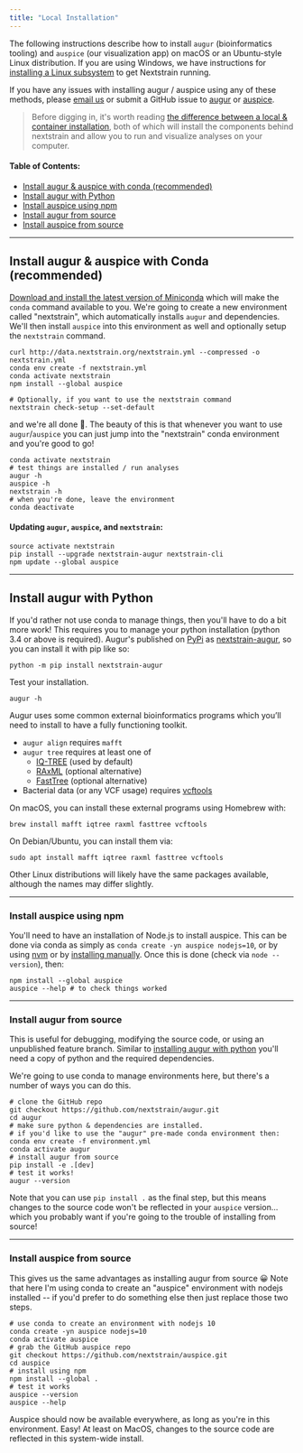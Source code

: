 ```yaml
---
title: "Local Installation"
---
```



The following instructions describe how to install `augur` (bioinformatics tooling) and `auspice` (our visualization app) on macOS or an Ubuntu-style Linux distribution.
If you are using Windows, we have instructions for [installing a Linux subsystem](/docs/getting-started/windows-help) to get Nextstrain running.

If you have any issues with installing augur / auspice using any of these methods, please [email us](mailto:hello@nextstrain.org) or submit a GitHub issue to [augur](https://github.com/nextstrain/augur/issues) or [auspice](https://github.com/nextstrain/auspice/issues).

> Before digging in, it's worth reading [the difference between a local & container installation](/docs/getting-started/local-vs-container-install), both of which will install the components behind nextstrain and allow you to run and visualize analyses on your computer.



#### Table of Contents:
* [Install augur & auspice with conda (recommended)](#install-augur--auspice-with-conda-recommended)
* [Install augur with Python](#install-augur-with-python)
* [Install auspice using npm](#install-auspice-using-npm)
* [Install augur from source](#install-augur-from-source)
* [Install auspice from source](#install-auspice-from-source)



---
## Install augur & auspice with Conda (recommended)

[Download and install the latest version of Miniconda](https://conda.io/miniconda.html) which will make the `conda` command available to you.
We're going to create a new environment called "nextstrain", which automatically installs `augur` and dependencies.
We'll then install `auspice` into this environment as well and optionally setup the `nextstrain` command.


```
curl http://data.nextstrain.org/nextstrain.yml --compressed -o nextstrain.yml
conda env create -f nextstrain.yml
conda activate nextstrain
npm install --global auspice

# Optionally, if you want to use the nextstrain command
nextstrain check-setup --set-default
```

and we're all done 🙌.
The beauty of this is that whenever you want to use `augur`/`auspice` you can just jump into the "nextstrain" conda environment and you're good to go!

```
conda activate nextstrain
# test things are installed / run analyses
augur -h
auspice -h
nextstrain -h
# when you're done, leave the environment
conda deactivate
```


#### Updating `augur`, `auspice`, and `nextstrain`:

```
source activate nextstrain
pip install --upgrade nextstrain-augur nextstrain-cli
npm update --global auspice
```

---

## Install augur with Python

If you'd rather not use conda to manage things, then you'll have to do a bit more work!
This requires you to manage your python installation (python 3.4 or above is required).
Augur's published on [PyPi](https://pypi.org/) as [nextstrain-augur](https://pypi.org/project/nextstrain-augur), so you can install it with pip like so:

```
python -m pip install nextstrain-augur
```

Test your installation.

```
augur -h
```

Augur uses some common external bioinformatics programs which you’ll need to install to have a fully functioning toolkit.
* `augur align` requires `mafft`
* `augur tree` requires at least one of
  * [IQ-TREE](http://www.iqtree.org/) (used by default)
  * [RAxML](https://sco.h-its.org/exelixis/web/software/raxml/) (optional alternative)
  * [FastTree](http://www.microbesonline.org/fasttree/) (optional alternative)
* Bacterial data (or any VCF usage) requires [vcftools](https://vcftools.github.io/)


On macOS, you can install these external programs using Homebrew with:

```
brew install mafft iqtree raxml fasttree vcftools
```

On Debian/Ubuntu, you can install them via:

```
sudo apt install mafft iqtree raxml fasttree vcftools
```

Other Linux distributions will likely have the same packages available, although the names may differ slightly.

---
### Install auspice using npm

You'll need to have an installation of Node.js to install auspice. This can be done via conda as simply as `conda create -yn auspice nodejs=10`, or by using [nvm](https://github.com/nvm-sh/nvm) or by [installing manually](https://nodesource.com/blog/installing-node-js-tutorial-using-nvm-on-mac-os-x-and-ubuntu/).
Once this is done (check via `node --version`), then:

```
npm install --global auspice
auspice --help # to check things worked
```

---
### Install augur from source

This is useful for debugging, modifying the source code, or using an unpublished feature branch.
Similar to [installing augur with python](#install-augur-with-python) you'll need a copy of python and the required dependencies. 

We're going to use conda to manage environments here, but there's a number of ways you can do this.

```
# clone the GitHub repo
git checkout https://github.com/nextstrain/augur.git
cd augur
# make sure python & dependencies are installed.
# if you'd like to use the "augur" pre-made conda environment then:
conda env create -f environment.yml
conda activate augur
# install augur from source
pip install -e .[dev]
# test it works!
augur --version
```

Note that you can use `pip install .` as the final step, but this means changes to the source code won't be reflected in your `auspice` version... which you probably want if you're going to the trouble of installing from source!

---
### Install auspice from source

This gives us the same advantages as installing augur from source 😀
Note that here I'm using conda to create an "auspice" environment with nodejs installed -- if you'd prefer to do something else then just replace those two steps.


```
# use conda to create an environment with nodejs 10
conda create -yn auspice nodejs=10
conda activate auspice
# grab the GitHub auspice repo
git checkout https://github.com/nextstrain/auspice.git
cd auspice
# install using npm
npm install --global .
# test it works
auspice --version
auspice --help
```

Auspice should now be available everywhere, as long as you're in this environment.
Easy!
At least on MacOS, changes to the source code are reflected in this system-wide install.

